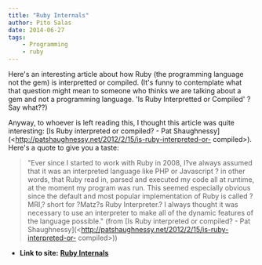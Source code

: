 ```yaml
---
title: "Ruby Internals"
author: Pito Salas
date: 2014-06-27
tags:
    - Programming
    - ruby
---
```


Here's an interesting article about how Ruby (the programming language not the
gem) is interpretted or compiled. (It's funny to contemplate what that
question might mean to someone who thinks we are talking about a gem and not a
programming language. 'Is Ruby Interpretted or Compiled' ? Say what??)

Anyway, to whoever is left reading this, I thought this article was quite
interesting: [Is Ruby interpreted or compiled? - Pat
Shaughnessy](<http://patshaughnessy.net/2012/2/15/is-ruby-interpreted-or-
compiled>). Here's a quote to give you a taste:

> "Ever since I started to work with Ruby in 2008, I?ve always assumed that it
> was an interpreted language like PHP or Javascript ? in other words, that
> Ruby read in, parsed and executed my code all at runtime, at the moment my
> program was run. This seemed especially obvious since the default and most
> popular implementation of Ruby is called ?MRI,? short for ?Matz?s Ruby
> Interpreter.? I always thought it was necessary to use an interpreter to
> make all of the dynamic features of the language possible." (from [Is Ruby
> interpreted or compiled? - Pat
> Shaughnessy](<http://patshaughnessy.net/2012/2/15/is-ruby-interpreted-or-
> compiled>))


* **Link to site:** **[Ruby Internals](None)**
